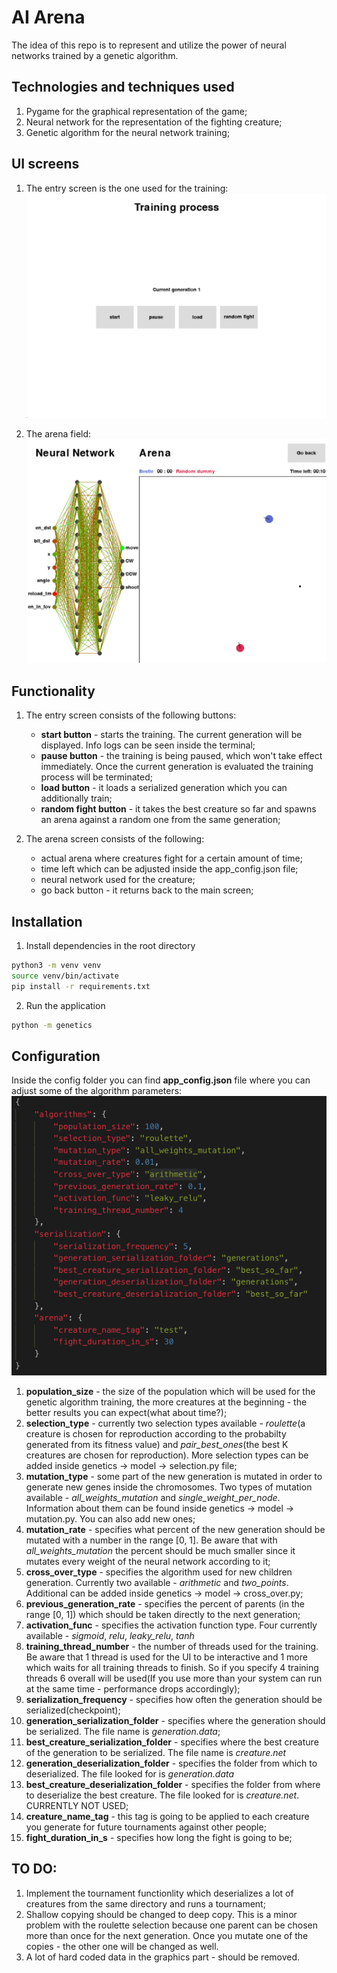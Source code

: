 # AI Arena

The idea of this repo is to represent and utilize the power of neural networks trained by a genetic algorithm.

## Technologies and techniques used

1. Pygame for the graphical representation of the game;
2. Neural network for the representation of the fighting creature;
3. Genetic algorithm for the neural network training;

## UI screens

1. The entry screen is the one used for the training:
![main screen](images/entry.png)

2. The arena field:
![arena screen](images/arena.png)

## Functionality

1. The entry screen consists of the following buttons:
   -    **start button** - starts the training. The current generation will be displayed. Info logs can be seen inside the terminal;
   -    **pause button** - the training is being paused, which won't take effect immediately. Once the current generation is evaluated the training process will be terminated;
   -    **load button** - it loads a serialized generation which you can additionally train;
   -    **random fight button** - it takes the best creature so far and spawns an arena against a random one from the same generation;
  
2. The arena screen consists of the following:
    -   actual arena where creatures fight for a certain amount of time;
    -   time left which can be adjusted inside the app_config.json file;
    -   neural network used for the creature;
    -   go back button - it returns back to the main screen;

## Installation
1. Install dependencies in the root directory
```bash
python3 -m venv venv
source venv/bin/activate
pip install -r requirements.txt
```

2. Run the application
```bash
python -m genetics
```

## Configuration
Inside the config folder you can find **app_config.json** file where you can adjust some of the algorithm parameters:
![configuration](images/config.png)

1. **population_size** - the size of the population which will be used for the genetic algorithm training, the more creatures at the beginning - the better results you can expect(what about time?);
2. **selection_type** - currently two selection types available - *roulette*(a creature is chosen for reproduction according to the probabilty generated from its fitness value) and *pair_best_ones*(the best K creatures are chosen for reproduction). More selection types can be added inside genetics -> model -> selection.py file;
3. **mutation_type** - some part of the new generation is mutated in order to generate new genes inside the chromosomes. Two types of mutation available - *all_weights_mutation* and *single_weight_per_node*. Information about them can be found inside genetics -> model -> mutation.py. You can also add new ones;
4. **mutation_rate** - specifies what percent of the new generation should be mutated with a number in the range [0, 1]. Be aware that with *all_weights_mutation* the percent should be much smaller since it mutates every weight of the neural network according to it;
5. **cross_over_type** - specifies the algorithm used for new children generation. Currently two available - *arithmetic* and *two_points*. Additional can be added inside genetics -> model -> cross_over.py;
6. **previous_generation_rate** - specifies the percent of parents (in the range [0, 1]) which should be taken directly to the next generation;
7. **activation_func** - specifies the activation function type. Four currently available - *sigmoid*, *relu*, *leaky_relu*, *tanh*
8. **training_thread_number** - the number of threads used for the training. Be aware that 1 thread is used for the UI to be interactive and 1 more which waits for all training threads to finish. So if you specify 4 training threads 6 overall will be used(If you use more than your system can run at the same time - performance drops accordingly);
9. **serialization_frequency** - specifies how often the generation should be serialized(checkpoint);
10. **generation_serialization_folder** - specifies where the generation should be serialized. The file name is *generation.data*;
11. **best_creature_serialization_folder** - specifies where the best creature of the generation to be serialized. The file name is *creature.net*
12. **generation_deserialization_folder** - specifies the folder from which to deserialized. The file looked for is *generation.data*
13. **best_creature_deserialization_folder** - specifies the folder from where to deserialize the best creature. The file looked for is *creature.net*. CURRENTLY NOT USED;
14. **creature_name_tag** - this tag is going to be applied to each creature you generate for future tournaments against other people;
15. **fight_duration_in_s** - specifies how long the fight is going to be;


## TO DO:
1. Implement the tournament functionlity which deserializes a lot of creatures from the same directory and runs a tournament;
2. Shallow copying should be changed to deep copy. This is a minor problem with the roulette selection because one parent can be chosen more than once for the next generation. Once you mutate one of the copies - the other one will be changed as well.
3. A lot of hard coded data in the graphics part - should be removed.